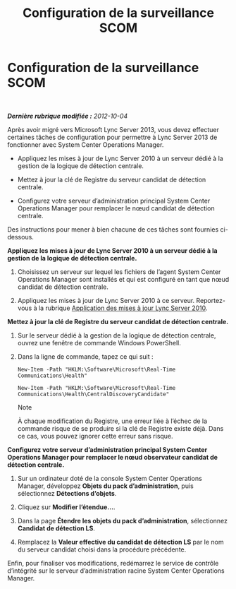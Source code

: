 ﻿---
title: Configuration de la surveillance SCOM
TOCTitle: Configuration de la surveillance SCOM
ms:assetid: 4003d225-2a33-448c-abd9-571750661140
ms:mtpsurl: https://technet.microsoft.com/fr-fr/library/JJ688033(v=OCS.15)
ms:contentKeyID: 49891321
ms.date: 05/20/2016
mtps_version: v=OCS.15
ms.translationtype: HT
---

# Configuration de la surveillance SCOM

 

_**Dernière rubrique modifiée :** 2012-10-04_

Après avoir migré vers Microsoft Lync Server 2013, vous devez effectuer certaines tâches de configuration pour permettre à Lync Server 2013 de fonctionner avec System Center Operations Manager.

  - Appliquez les mises à jour de Lync Server 2010 à un serveur dédié à la gestion de la logique de détection centrale.

  - Mettez à jour la clé de Registre du serveur candidat de détection centrale.

  - Configurez votre serveur d’administration principal System Center Operations Manager pour remplacer le nœud candidat de détection centrale.

Des instructions pour mener à bien chacune de ces tâches sont fournies ci-dessous.

**Appliquez les mises à jour de Lync Server 2010 à un serveur dédié à la gestion de la logique de détection centrale.**

1.  Choisissez un serveur sur lequel les fichiers de l’agent System Center Operations Manager sont installés et qui est configuré en tant que nœud candidat de détection centrale.

2.  Appliquez les mises à jour de Lync Server 2010 à ce serveur. Reportez-vous à la rubrique [Application des mises à jour Lync Server 2010](apply-lync-server-2010-updates.md).

**Mettez à jour la clé de Registre du serveur candidat de détection centrale.**

1.  Sur le serveur dédié à la gestion de la logique de détection centrale, ouvrez une fenêtre de commande Windows PowerShell.

2.  Dans la ligne de commande, tapez ce qui suit :
    
    ```
    New-Item -Path "HKLM:\Software\Microsoft\Real-Time Communications\Health"
    ```
    ```
    New-Item -Path "HKLM:\Software\Microsoft\Real-Time Communications\Health\CentralDiscoveryCandidate"
    ```
    
    > [!note]  
    > À chaque modification du Registre, une erreur liée à l’échec de la commande risque de se produire si la clé de Registre existe déjà. Dans ce cas, vous pouvez ignorer cette erreur sans risque.

**Configurez votre serveur d’administration principal System Center Operations Manager pour remplacer le nœud observateur candidat de détection centrale.**

1.  Sur un ordinateur doté de la console System Center Operations Manager, développez **Objets du pack d’administration**, puis sélectionnez **Détections d’objets**.

2.  Cliquez sur **Modifier l’étendue...**.

3.  Dans la page **Étendre les objets du pack d’administration**, sélectionnez **Candidat de détection LS**.

4.  Remplacez la **Valeur effective du candidat de détection LS** par le nom du serveur candidat choisi dans la procédure précédente.

Enfin, pour finaliser vos modifications, redémarrez le service de contrôle d’intégrité sur le serveur d’administration racine System Center Operations Manager.


